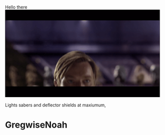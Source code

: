 Hello there <br>
![obi wan popping up on screen](/assets/obi.gif "General Kenobi")


Lights sabers and deflector shields at maxiumum,
# GregwiseNoah
